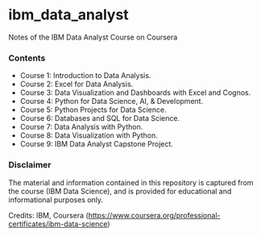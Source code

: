 # ibm_data_analyst
Notes of the IBM Data Analyst Course on Coursera

### Contents
* Course 1: Introduction to Data Analysis.
* Course 2: Excel for Data Analysis.
* Course 3: Data Visualization and Dashboards with Excel and Cognos.
* Course 4: Python for Data Science, AI, & Development.
* Course 5: Python Projects for Data Science.
* Course 6: Databases and SQL for Data Science.
* Course 7: Data Analysis with Python.
* Course 8: Data Visualization with Python.
* Course 9: IBM Data Analyst Capstone Project.

### Disclaimer

The material and information contained in this repository is captured from the course (IBM Data Science), and is provided for educational and informational purposes only. 

Credits: IBM, Coursera (https://www.coursera.org/professional-certificates/ibm-data-science)
